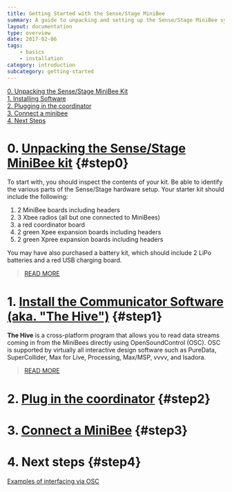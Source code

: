 ```yaml
---
title: Getting Started with the Sense/Stage MiniBee
summary: A guide to unpacking and setting up the Sense/Stage MiniBee system for first time users.
layout: documentation
type: overview
date: 2017-02-06
tags:
    - basics
    - installation
category: introduction
subcategory: getting-started
---
```


[0. Unpacking the Sense/Stage MiniBee Kit](#step0)<br />
[1. Installing Software](#step1)<br />
[2. Plugging in the coordinator](#step2)<br />
[3. Connect a minibee](#step3)<br />
[4. Next Steps](#step4)<br />

# 0. [Unpacking the Sense/Stage MiniBee kit](unpacking-the-sensestage-kit) {#step0}

To start with, you should inspect the contents of your kit. Be able to identify the various parts of the Sense/Stage hardware setup. Your starter kit should include the following:

1. 2 MiniBee boards including headers
2. 3 Xbee radios (all but one connected to MiniBees)
3. a red coordinator board
4. 2 green Xpee expansion boards including headers
5. 2 green Xpree expansion boards including headers

You may have also purchased a battery kit, which should include 2 LiPo batteries and a red USB charging board.

> [READ MORE](unpacking-the-sensestage-kit)

# 1. [Install the Communicator Software (aka. "The Hive")](install-the-hive-software) {#step1}

**The Hive** is a cross-platform program that allows you to read data streams coming in from the MiniBees directly using OpenSoundControl (OSC). OSC is supported by virtually all interactive design software such as PureData, SuperCollider, Max for Live, Processing, Max/MSP, vvvv, and Isadora.

> [READ MORE](install-the-hive-software)


# 2. [Plug in the coordinator](connecting-the-coordinator) {#step2}

# 3. [Connect a MiniBee](connecting-a-minibee-for-the-first-time) {#step3}

# 4. Next steps {#step4}

[Examples of interfacing via OSC](examples-of-interfacing-via-osc)

